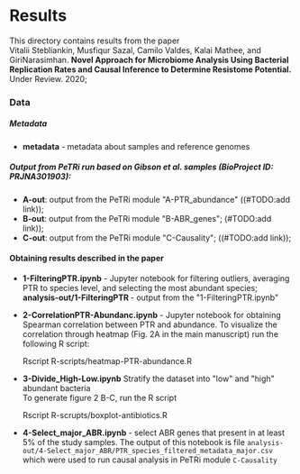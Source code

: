 # Results

This directory contains results from the paper <br>
Vitalii Stebliankin, Musfiqur Sazal, Camilo Valdes, Kalai Mathee, and GiriNarasimhan. 
 <b>Novel Approach for Microbiome Analysis Using Bacterial Replication Rates and Causal Inference to Determine Resistome Potential.
 </b>
 Under Review. 2020;
 
### Data

##### Metadata
* <b>metadata</b> - metadata about samples and reference genomes

##### Output from PeTRi run based on <i>Gibson et al.</i> samples (BioProject ID: PRJNA301903):
* <b>A-out</b>: output from the PeTRi module "A-PTR_abundance" 
((#TODO:add link));
* <b>B-out</b>: output from the PeTRi module "B-ABR_genes";
(#TODO:add link));
* <b>C-out</b>: output from the PeTRi module "C-Causality";
((#TODO:add link));


#### Obtaining results described in the paper
* <b>1-FilteringPTR.ipynb</b> - Jupyter notebook for filtering outliers, averaging PTR to species level,
                                and selecting the most abundant species;<br>
 <b> analysis-out/1-FilteringPTR </b> - output from the "1-FilteringPTR.ipynb"

* <b>2-CorrelationPTR-Abundanc.ipynb</b> - Jupyter notebook for obtaining Spearman correlation between PTR and abundance.
 To visualize the correlation through heatmap (Fig. 2A in the main manuscript) run the following R script:


    Rscript R-scripts/heatmap-PTR-abundance.R

* <b>3-Divide_High-Low.ipynb</b> Stratify the dataset into "low" and "high" abundant bacteria 
<br> To generate figure 2 B-C, run the R script 

    
    Rscript R-scrupts/boxplot-antibiotics.R
    
    
* <b>4-Select_major_ABR.ipynb</b> - select ABR genes that present in at least 5% of the study samples.
The output of this notebook is file `analysis-out/4-Select_major_ABR/PTR_species_filtered_metadata_major.csv` 
which were used to run causal analysis in PeTRi module `C-Causality`

